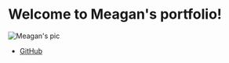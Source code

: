 # Welcome to Meagan's portfolio!

![Meagan's pic](https://scontent-ort2-2.xx.fbcdn.net/v/t1.0-9/13394188_1216100875091494_651660402778781725_n.jpg?oh=a8ec0502941d26a0b4ffa697b7d096ac&oe=5A6B2F5F)

+ [GitHub](https://github.com/meaganb95)
